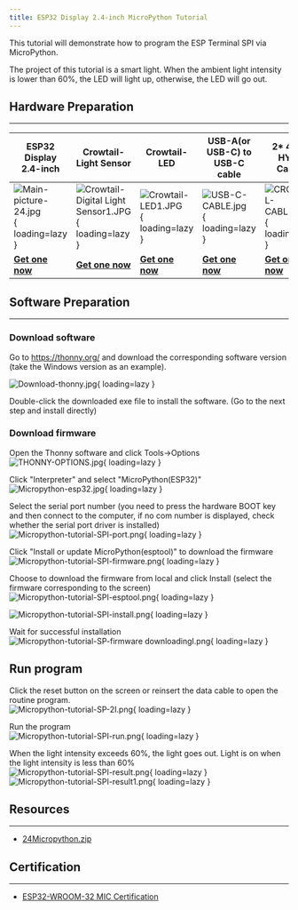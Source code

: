 ```yaml
---
title: ESP32 Display 2.4-inch MicroPython Tutorial
---
```


This tutorial will demonstrate how to program the ESP Terminal SPI via MicroPython.

The project of this tutorial is a smart light. When the ambient light intensity is lower than 60%, the LED will light up, otherwise, the LED will go out.

## Hardware Preparation
-----

| **ESP32 Display 2.4-inch**                                   | **Crowtail-Light Sensor**                                    | **Crowtail-LED**                                             | **USB-A(or USB-C) to USB-C cable**                           | **2\* 4-Pin HY2.0 Cables**                                   |
| ------------------------------------------------------------ | ------------------------------------------------------------ | ------------------------------------------------------------ | ------------------------------------------------------------ | ------------------------------------------------------------ |
| ![Main-picture-24.jpg](https://wiki.elecrow.com/images/thumb/d/dc/Main-picture-24.jpg/300px-Main-picture-24.jpg){ loading=lazy } | ![Crowtail- Digital Light Sensor1.JPG](https://wiki.elecrow.com/images/thumb/e/e2/Crowtail-_Digital_Light_Sensor1.JPG/200px-Crowtail-_Digital_Light_Sensor1.JPG){ loading=lazy } | ![Crowtail-LED1.JPG](https://wiki.elecrow.com/images/thumb/4/4f/Crowtail-LED1.JPG/200px-Crowtail-LED1.JPG){ loading=lazy } | ![USB-C-CABLE.jpg](https://wiki.elecrow.com/images/thumb/3/3d/USB-C-CABLE.jpg/200px-USB-C-CABLE.jpg){ loading=lazy } | ![CROWTAIL-CABLE.jpg](https://wiki.elecrow.com/images/thumb/3/35/CROWTAIL-CABLE.jpg/200px-CROWTAIL-CABLE.jpg){ loading=lazy } |
| [**Get one now**](https://www.elecrow.com/esp32-display-2-4-inch-intelligent-spi-tft-lcd-touch-screen-hmi-display.html) | [**Get one now**](http://www.elecrow.com/crowtail-digital-light-sensor-p-1488.html) | [**Get one now**](http://www.elecrow.com/crowtail-led-p-1224.html) | [**Get one now**](https://www.elecrow.com/usb-type-a-to-type-c-fast-charge-cable-1-meter.html) | [**Get one now**](https://www.elecrow.com/4-pin-crowtail-cable5-pcs-p-1561.html) |

## Software Preparation
-------

### **Download software**

Go to https://thonny.org/ and download the corresponding software version (take the Windows version as an example).

![Download-thonny.jpg](https://wiki.elecrow.com/images/thumb/0/00/Download-thonny.jpg/800px-Download-thonny.jpg){ loading=lazy }

Double-click the downloaded exe file to install the software. (Go to the next step and install directly)

### **Download firmware**

Open the Thonny software and click Tools→Options   
![THONNY-OPTIONS.jpg](https://wiki.elecrow.com/images/thumb/4/4c/THONNY-OPTIONS.jpg/500px-THONNY-OPTIONS.jpg){ loading=lazy }

Click "Interpreter" and select "MicroPython(ESP32)"   
![Micropython-esp32.jpg](https://wiki.elecrow.com/images/thumb/d/d9/Micropython-esp32.jpg/400px-Micropython-esp32.jpg){ loading=lazy }

Select the serial port number (you need to press the hardware BOOT key and then connect to the computer, if no com number is displayed, check whether the serial port driver is installed)   
![Micropython-tutorial-SPI-port.png](https://wiki.elecrow.com/images/2/2f/Micropython-tutorial-SPI-port.png){ loading=lazy }

Click "Install or update MicroPython(esptool)" to download the firmware   
![Micropython-tutorial-SPI-firmware.png](https://wiki.elecrow.com/images/1/14/Micropython-tutorial-SPI-firmware.png){ loading=lazy }

Choose to download the firmware from local and click Install (select the firmware corresponding to the screen)     
![Micropython-tutorial-SPI-esptool.png](https://wiki.elecrow.com/images/1/1c/Micropython-tutorial-SPI-esptool.png){ loading=lazy }

![Micropython-tutorial-SPI-install.png](https://wiki.elecrow.com/images/a/a1/Micropython-tutorial-SPI-install.png){ loading=lazy }

Wait for successful installation    
![Micropython-tutorial-SP-firmware downloadingI.png](https://wiki.elecrow.com/images/f/f7/Micropython-tutorial-SP-firmware_downloadingI.png){ loading=lazy }

## **Run program**

Click the reset button on the screen or reinsert the data cable to open the routine program.     
![Micropython-tutorial-SP-2I.png](https://wiki.elecrow.com/images/4/40/Micropython-tutorial-SP-2I.png){ loading=lazy }

Run the program     
![Micropython-tutorial-SPI-run.png](https://wiki.elecrow.com/images/a/a4/Micropython-tutorial-SPI-run.png){ loading=lazy }

When the light intensity exceeds 60%, the light goes out. Light is on when the light intensity is less than 60%      
![Micropython-tutorial-SPI-result.png](https://wiki.elecrow.com/images/f/f9/Micropython-tutorial-SPI-result.png){ loading=lazy } 
![Micropython-tutorial-SPI-result1.png](https://wiki.elecrow.com/images/d/dd/Micropython-tutorial-SPI-result1.png){ loading=lazy }

## Resources
-----

- [24Micropython.zip](https://www.elecrow.com/download/product/ESP32_Display/2.4inch/2.4Micropython.zip)

## Certification
-----

- [ESP32-WROOM-32 MIC Certification](https://wiki.elecrow.com/images/0/0a/Esp32-wroom-32_mic_certificate.pdf)